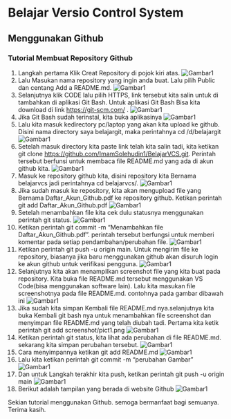 # Belajar Versio Control System
## Menggunakan Github 

### Tutorial Membuat Repository Github

1. Langkah pertama Klik Creat Repository di pojok kiri atas.
![Gambar1](sstutorial/ss1.png)
2. Lalu Masukan nama repository yang ingin anda buat. Lalu pilih Public dan centang Add a README.md. 
![Gambar1](sstutorial/ss2.png)
3. Selanjutnya klik CODE lalu pilih HTTPS, link tersebut kita salin untuk di tambahkan di aplikasi Git Bash. Untuk aplikasi Git Bash Bisa kita download di link https://git-scm.com/ .
![Gambar1](sstutorial/ss3.png)
4. Jika Git Bash sudah terinstal, kita buka aplikasinya
![Gambar1](sstutorial/ss4.png)
5. Lalu kita masuk kedirectory pc/laptop yang akan kita upload ke github. Disini nama directory saya belajargit, maka perintahnya cd /d/belajargit
![Gambar1](sstutorial/ss5.png)
6. Setelah masuk directory kita paste link telah kita salin tadi, kita ketikan git clone https://github.com/ImamSolehudin1/BelajarVCS.git. Perintah tersebut berfunsi untuk membaca file README.md yang ada di akun github kita.
![Gambar1](sstutorial/ss6.png)
7.	Masuk ke repository github kita, disini repository kita Bernama belajarvcs  jadi perintahnya cd belajarvcs/.
![Gambar1](sstutorial/ss7.png)
8.	Jika sudah masuk ke repository, kita akan mengupload file yang Bernama Daftar_Akun_Github.pdf ke repository github. Ketikan perintah git add Daftar_Akun_Github.pdf
![Gambar1](sstutorial/ss8.png)
9.	Setelah menambahkan file kita cek dulu statusnya menggunakan perintah git status.
![Gambar1](sstutorial/ss9.png)
10.	 Ketikan perintah git commit -m “Menambahkan file Daftar_Akun_Github.pdf”. perintah tersebut berfungsi untuk memberi komentar pada setiap pendambahan/perubahan file.
![Gambar1](sstutorial/ss10.png)
11.	Ketikan perintah git push -u origin main.  Untuk mengirim file ke repository, biasanya jika baru menggunakan github akan disuruh login ke akun github untuk verifikasi pengguna.
![Gambar1](sstutorial/ss11.png)
12.	Selanjutnya kita akan menampilkan screenshot file yang kita buat pada repository. Kita buka file README.md tersebut menggunakan VS Code(bisa menggunakan software lain). Lalu kita masukan file screenshotnya pada file README.md. contohnya pada gambar dibawah ini 
![Gambar1](sstutorial/ss12.png)
13. Jika sudah kita simpan Kembali file README.md nya.selanjutnya kita buka Kembali git bash nya untuk menambahkan file screenshot dan menyimpan file README.md yang telah diubah tadi. Pertama kita ketik perintah git add screenshot/pict1.png
![Gambar1](sstutorial/ss13.png)
14.	Ketikan perintah git status, kita lihat ada perubahan di file README.md. sekarang kita simpan perubahan tersebut.
![Gambar1](sstutorial/ss14.png)
15.	Cara menyimpannya ketikan git add README.md
![Gambar1](sstutorial/ss15.png)
16. Lalu kita ketikan perintah git commit -m “perubahan Gambar”
![Gambar1](sstutorial/ss16.png)
17. Dan untuk Langkah terakhir kita push, ketikan perintah git push -u origin main
![Gambar1](sstutorial/ss17.png)
18.	 Berikut adalah tampilan yang berada di website Github
![Gambar1](sstutorial/ss18.png)

Sekian tutorial menggunakan Github. semoga bermanfaat bagi semuanya. Terima kasih.